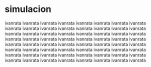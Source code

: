 # simulacion
ivanrata
ivanrata
ivanrata
ivanrata
ivanrata
ivanrata
ivanrata
ivanrata
ivanrata
ivanrata
ivanrata
ivanrata
ivanrata
ivanrata
ivanrata
ivanrata
ivanrata
ivanrata
ivanrata
ivanrata
ivanrata
ivanrata
ivanrata
ivanrata
ivanrata
ivanrata
ivanrata
ivanrata
ivanrata
ivanrata
ivanrata
ivanrata
ivanrata
ivanrata
ivanrata
ivanrata
ivanrata
ivanrata
ivanrata
ivanrata
ivanrata
ivanrata
ivanrata
ivanrata
ivanrata
ivanrata
ivanrata
ivanrata
ivanrata
ivanrata
ivanrata
ivanrata
ivanrata
ivanrata
ivanrata
ivanrata
ivanrata
ivanrata
ivanrata
ivanrata
ivanrata
ivanrata
ivanrata
ivanrata
